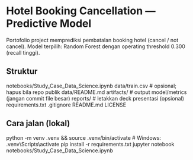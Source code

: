 # Hotel Booking Cancellation — Predictive Model

Portofolio project memprediksi pembatalan booking hotel (cancel / not cancel).
Model terpilih: Random Forest dengan operating threshold 0.300 (recall tinggi).

## Struktur
notebooks/Study_Case_Data_Science.ipynb
data/train.csv                # opsional; hapus bila repo publik
data/README.md
artifacts/                    # output model/metrics (jangan commit file besar)
reports/                      # letakkan deck presentasi (opsional)
requirements.txt
.gitignore
README.md
LICENSE

## Cara jalan (lokal)
python -m venv .venv && source .venv/bin/activate    # Windows: .venv\Scripts\activate
pip install -r requirements.txt
jupyter notebook notebooks/Study_Case_Data_Science.ipynb
